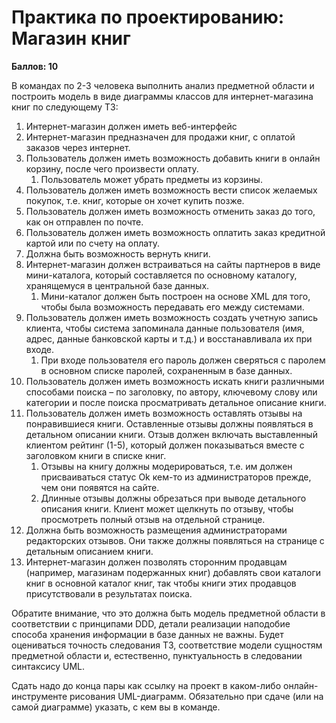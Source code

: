 
# Практика по проектированию: Магазин книг

**Баллов: 10**

В командах по 2-3 человека выполнить анализ предметной области и построить модель в виде диаграммы классов для интернет-магазина книг по следующему ТЗ:

1. Интернет-магазин должен иметь веб-интерфейс
1. Интернет-магазин предназначен для продажи книг, с оплатой заказов через интернет.
1. Пользователь должен иметь возможность добавить книги в онлайн корзину, после чего произвести оплату.
   1. Пользователь может убрать предметы из корзины.
1. Пользователь должен иметь возможность вести список желаемых покупок, т.е. книг, которые он хочет купить позже.
1. Пользователь должен иметь возможность отменить заказ до того, как он отправлен по почте.
1. Пользователь должен иметь возможность оплатить заказ кредитной картой или по счету на оплату.
1. Должна быть возможность вернуть книги.
1. Интернет-магазин должен встраиваться на сайты партнеров в виде мини-каталога, который составляется по основному каталогу, хранящемуся в центральной базе данных.
   1. Мини-каталог должен быть построен на основе XML для того, чтобы была возможность передавать его между системами.
1. Пользователь должен иметь возможность создать учетную запись клиента, чтобы система запоминала данные пользователя (имя, адрес, данные банковской карты и т.д.) и восстанавливала их при входе.
   1. При входе пользователя его пароль должен сверяться с паролем в основном списке паролей, сохраненным в базе данных.
1. Пользователь должен иметь возможность искать книги различными способами поиска – по заголовку, по автору, ключевому слову или категории и после поиска просматривать детальное описание книги.
1. Пользователь должен иметь возможность оставлять отзывы на понравившиеся книги. Оставленные отзывы  должны появляться в детальном описании книги. Отзыв должен включать выставленный клиентом рейтинг (1-5), который должен показываться вместе с заголовком книги в списке книг.
   1. Отзывы на книгу должны модерироваться, т.е. им должен присваиваться статус Ok кем-то из администраторов прежде, чем они появятся на сайте.
   1. Длинные отзывы должны обрезаться при выводе детального описания книги. Клиент может щелкнуть по отзыву, чтобы просмотреть полный отзыв на отдельной странице.
1. Должна быть возможность размещения администраторами редакторских отзывов. Они также должны появляться на странице с детальным описанием книги.
1. Интернет-магазин должен позволять сторонним продавцам (например, магазинам подержанных книг) добавлять свои каталоги книг в основной каталог книг, так чтобы книги этих продавцов присутствовали в результатах поиска.

Обратите внимание, что это должна быть модель предметной области в соответствии с принципами DDD, детали реализации наподобие способа хранения информации в базе данных не важны. Будет оцениваться точность следования ТЗ, соответствие модели сущностям предметной области и, естественно, пунктуальность в следовании синтаксису UML.

Сдать надо до конца пары как ссылку на проект в каком-либо онлайн-инструменте рисования UML-диаграмм. Обязательно при сдаче (или на самой диаграмме) указать, с кем вы в команде.